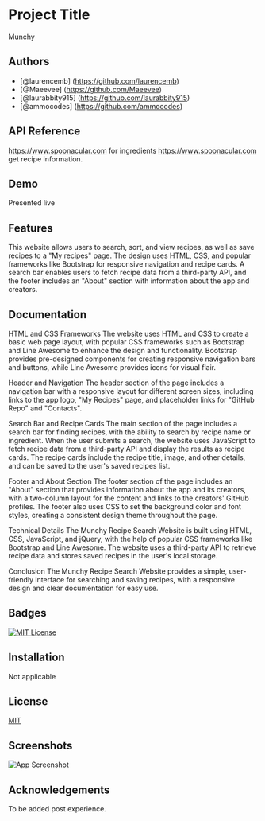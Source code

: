 # Project Title

Munchy

## Authors

- [@laurencemb] (https://github.com/laurencemb)
- [@Maeevee] (https://github.com/Maeevee)
- [@laurabbity915] (https://github.com/laurabbity915)
- [@ammocodes] (https://github.com/ammocodes)

## API Reference

https://www.spoonacular.com for ingredients
https://www.spoonacular.com get recipe information.

## Demo

Presented live

## Features

This website allows users to search, sort, and view recipes, as well as save recipes to a "My recipes" page. The design uses HTML, CSS, and popular frameworks like Bootstrap for responsive navigation and recipe cards. A search bar enables users to fetch recipe data from a third-party API, and the footer includes an "About" section with information about the app and creators.

## Documentation

HTML and CSS Frameworks
The website uses HTML and CSS to create a basic web page layout, with popular CSS frameworks such as Bootstrap and Line Awesome to enhance the design and functionality. Bootstrap provides pre-designed components for creating responsive navigation bars and buttons, while Line Awesome provides icons for visual flair.

Header and Navigation
The header section of the page includes a navigation bar with a responsive layout for different screen sizes, including links to the app logo, "My Recipes" page, and placeholder links for "GitHub Repo" and "Contacts".

Search Bar and Recipe Cards
The main section of the page includes a search bar for finding recipes, with the ability to search by recipe name or ingredient. When the user submits a search, the website uses JavaScript to fetch recipe data from a third-party API and display the results as recipe cards. The recipe cards include the recipe title, image, and other details, and can be saved to the user's saved recipes list.

Footer and About Section
The footer section of the page includes an "About" section that provides information about the app and its creators, with a two-column layout for the content and links to the creators' GitHub profiles. The footer also uses CSS to set the background color and font styles, creating a consistent design theme throughout the page.

Technical Details
The Munchy Recipe Search Website is built using HTML, CSS, JavaScript, and jQuery, with the help of popular CSS frameworks like Bootstrap and Line Awesome. The website uses a third-party API to retrieve recipe data and stores saved recipes in the user's local storage.

Conclusion
The Munchy Recipe Search Website provides a simple, user-friendly interface for searching and saving recipes, with a responsive design and clear documentation for easy use.

## Badges

[![MIT License](https://img.shields.io/badge/License-MIT-green.svg)](https://choosealicense.com/licenses/mit/)

## Installation

Not applicable

## License

[MIT](https://choosealicense.com/licenses/mit/)

## Screenshots

![App Screenshot](https://i.imgur.com/MFfRpHf.jpg)

## Acknowledgements

To be added post experience.
